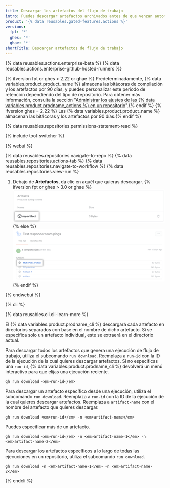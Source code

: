 ```yaml
---
title: Descargar los artefactos del flujo de trabajo
intro: Puedes descargar artefactos archivados antes de que venzan automáticamente.
product: '{% data reusables.gated-features.actions %}'
versions:
  fpt: '*'
  ghes: '*'
  ghae: '*'
shortTitle: Descargar artefactos de flujo de trabajo
---
```


{% data reusables.actions.enterprise-beta %}
{% data reusables.actions.enterprise-github-hosted-runners %}

{% ifversion fpt or ghes > 2.22 or ghae %} Predeterminadamente, {% data variables.product.product_name %} almacena las bitácoras de compilación y los artefactos por 90 días, y puedes personalizar este periodo de retención dependiendo del tipo de repositorio. Para obtener más información, consulta la sección "[Administrar los ajustes de las {% data variables.product.prodname_actions %} en un repositorio](/repositories/managing-your-repositorys-settings-and-features/enabling-features-for-your-repository/managing-github-actions-settings-for-a-repository#configuring-the-retention-period-for-github-actions-artifacts-and-logs-in-your-repository)".{% endif %}
{% ifversion ghes = 2.22 %} Las {% data variables.product.product_name %} almacenan las bitácoras y los artefactos por 90 días.{% endif %}

{% data reusables.repositories.permissions-statement-read %}

{% include tool-switcher %}

{% webui %}

{% data reusables.repositories.navigate-to-repo %}
{% data reusables.repositories.actions-tab %}
{% data reusables.repositories.navigate-to-workflow %}
{% data reusables.repositories.view-run %}
1. Debajo de **Artefactos**, da clic en aquél que quieras descargar.
    {% ifversion fpt or ghes > 3.0 or ghae %}
    ![Menú desplegable Download artifact (Descargar artefacto)](/assets/images/help/repository/artifact-drop-down-updated.png)
    {% else %}
    ![Menú desplegable Download artifact (Descargar artefacto)](/assets/images/help/repository/artifact-drop-down.png)
    {% endif %}

{% endwebui %}

{% cli %}

{% data reusables.cli.cli-learn-more %}

El {% data variables.product.prodname_cli %} descargará cada artefacto en directorios separados con base en el nombre de dicho artefacto. Si se especifica solo un artefacto individual, este se extraerá en el directorio actual.

Para descargar todos los artefactos que genera una ejecución de flujo de trabajo, utiliza el subcomando `run download`. Reemplaza a `run-id` con la ID de la ejecución de la cual quieres descargar artefactos. Si no especificas una `run-id`, {% data variables.product.prodname_cli %} devolverá un menú interactivo para que elijas una ejecución reciente.

```shell
gh run download <em>run-id</em>
```

Para descargar un artefacto específico desde una ejecución, utiliza el subcomando `run download`. Reemplaza a `run-id` con la ID de la ejecución de la cual quieres descargar artefactos. Reemplaza a `artifact-name` con el nombre del artefacto que quieres descargar.

```shell
gh run download <em>run-id</em> -n <em>artifact-name</em>
```

Puedes especificar más de un artefacto.

```shell
gh run download <em>run-id</em> -n <em>artifact-name-1</em> -n <em>artifact-name-2</em>
```

Para descargar los artefactos específicos a lo largo de todas las ejecuciones en un repositorio, utiliza el subcomando `run download`.

```shell
gh run download -n <em>artifact-name-1</em> -n <em>artifact-name-2</em>
```

{% endcli %}
